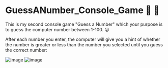 # GuessANumber_Console_Game 🤩 🤩
 
 This is my second console game "Guess a Number" which your purpose is to guess the computer number between 1-100. 😮
 
 After each number you enter, the computer will give you a hint of whether the number is greater or less than the number you selected until you guess the correct number:
 
 ![image](https://github.com/StefanHristov1997/GuessANumber_Console_Game/assets/133797718/763858cc-f199-4341-8919-845a07030213) ![image](https://github.com/StefanHristov1997/GuessANumber_Console_Game/assets/133797718/d667eddc-31a5-48b0-ad58-e776e214d42a)


 
 

